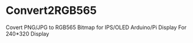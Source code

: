 # Convert2RGB565
Covert PNG/JPG to RGB565 Bitmap for IPS/OLED Arduino/Pi Display
For 240*320 Display

